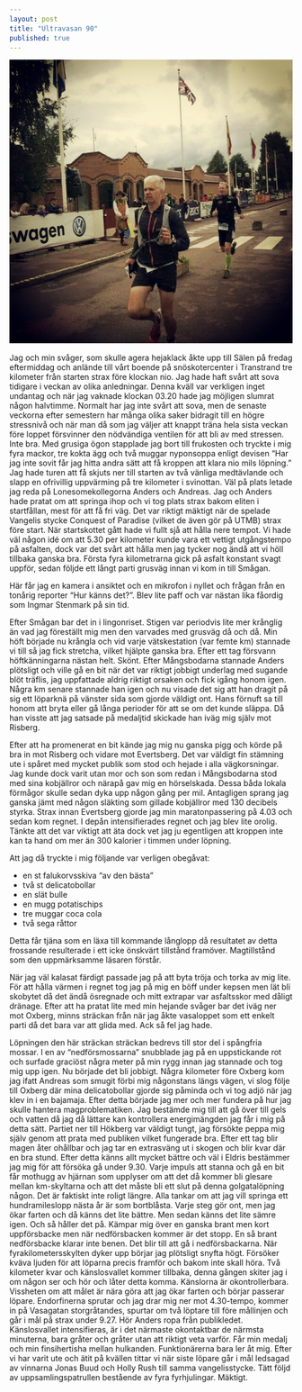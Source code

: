 ```yaml
---
layout: post
title: "Ultravasan 90"
published: true
---
```


![Screenshot](/images/ultravasan-upplopp.jpg)

Jag och min svåger, som skulle agera hejaklack åkte upp till Sälen på fredag eftermiddag och anlände till vårt boende på snöskotercenter i Transtrand tre kilometer från starten strax före klockan nio. Jag hade haft svårt att sova tidigare i veckan av olika anledningar. Denna kväll var verkligen inget undantag och när jag vaknade klockan 03.20 hade jag möjligen slumrat någon halvtimme. Normalt har jag inte svårt att sova, men de senaste veckorna efter semestern har många olika saker bidragit till en högre stressnivå och när man då som jag väljer att knappt träna hela sista veckan före loppet försvinner den nödvändiga ventilen för att bli av med stressen. Inte bra. Med grusiga ögon stapplade jag bort till frukosten och tryckte i mig fyra mackor, tre kokta ägg och två muggar nyponsoppa enligt devisen “Har jag inte sovit får jag hitta andra sätt att få kroppen att klara nio mils löpning.” Jag hade turen att få skjuts ner till starten av två vänliga medtävlande och slapp en ofrivillig uppvärming på tre kilometer i svinottan. Väl på plats letade jag reda på Lonesomekollegorna Anders och Andreas. Jag och Anders hade pratat om att springa ihop och vi tog plats strax bakom eliten i startfållan, mest för att få fri väg. Det var riktigt mäktigt när de spelade Vangelis stycke Conquest of Paradise (vilket de även gör på UTMB) strax före start. När startskottet gått hade vi fullt sjå att hålla nere tempot. Vi hade väl någon idé om att 5.30 per kilometer kunde vara ett vettigt utgångstempo på asfalten, dock var det svårt att hålla men jag tycker nog ändå att vi höll tillbaka ganska bra. Första fyra kilometrarna gick på asfalt konstant svagt uppför, sedan följde ett långt parti grusväg innan vi kom in till Smågan. 

Här får jag en kamera i ansiktet och en mikrofon i nyllet och frågan från en tonårig reporter “Hur känns det?”. Blev lite paff och var nästan lika fåordig som Ingmar Stenmark på sin tid.

Efter Smågan bar det in i lingonriset. Stigen var periodvis lite mer krånglig än vad jag föreställt mig men den varvades med grusväg då och då. Min höft började nu krångla och vid varje vätskestation (var femte km) stannade vi till så jag fick stretcha, vilket hjälpte ganska bra. Efter ett tag försvann höftkänningarna nästan helt. Skönt. Efter Mångsbodarna stannade Anders plötsligt och ville gå en bit när det var riktigt jobbigt underlag med sugande blöt träflis, jag uppfattade aldrig riktigt orsaken och fick igång honom igen. Några km senare stannade han igen och nu visade det sig att han dragit på sig ett löparknä på vänster sida som gjorde väldigt ont. Hans förnuft sa till honom att bryta eller gå långa perioder för att se om det kunde släppa. Då han visste att jag satsade på medaljtid skickade han iväg mig själv mot Risberg. 

Efter att ha promenerat en bit kände jag mig nu ganska pigg och körde på bra in mot Risberg och vidare mot Evertsberg. Det var väldigt fin stämning ute i spåret med mycket publik som stod och hejade i alla vägkorsningar. Jag kunde dock varit utan mor och son som redan i Mångsbodarna stod med sina kobjällror och närapå gav mig en hörselskada. Dessa båda lokala förmågor skulle sedan dyka upp någon gång per mil. Antagligen sprang jag ganska jämt med någon släkting som gillade kobjällror med 130 decibels styrka. Strax innan Evertsberg gjorde jag min maratonpassering på 4.03 och sedan kom regnet. I depån intensifierades regnet och jag blev lite orolig. Tänkte att det var viktigt att äta dock vet jag ju egentligen att kroppen inte kan ta hand om mer än 300 kalorier i timmen under löpning. 

Att jag då tryckte i mig följande var verligen obegåvat:
* en st falukorvsskiva “av den bästa”
* två st delicatobollar 
* en slät bulle
* en mugg potatischips 
* tre muggar coca cola 
* två sega råttor 

Detta får tjäna som en läxa till kommande långlopp då resultatet av detta frossande resulterade i ett icke önskvärt tillstånd framöver. Magtillstånd som den uppmärksamme läsaren förstår.

När jag väl kalasat färdigt passade jag på att byta tröja och torka av mig lite. För att hålla värmen i regnet tog jag på mig en böff under kepsen men lät bli skobytet då det ändå ösregnade och mitt extrapar var asfaltsskor med dåligt dränage. Efter att ha pratat lite med min hejande svåger bar det iväg ner mot Oxberg, minns sträckan från när jag åkte vasaloppet som ett enkelt parti då det bara var att glida med. Ack så fel jag hade. 

Löpningen den här sträckan sträckan bedrevs till stor del i spångfria mossar. I en av “nedförsmossarna” snubblade jag på en uppstickande rot och surfade graciöst några meter på min rygg innan jag stannade och tog mig upp igen. Nu började det bli jobbigt. Några kilometer före Oxberg kom jag ifatt Andreas som smugit förbi mig någonstans längs vägen, vi slog följe till Oxberg där mina delicatobollar gjorde sig påminda och vi tog adjö när jag klev in i en bajamaja. Efter detta började jag mer och mer fundera på hur jag skulle hantera magproblematiken. Jag bestämde mig till att gå över till gels och vatten då jag då lättare kan kontrollera energimängden jag får i mig på detta sätt. Partiet ner till Hökberg var väldigt tungt, jag försökte peppa mig själv genom att prata med publiken vilket fungerade bra. Efter ett tag blir magen åter ohållbar och jag tar en extrasväng ut i skogen och blir kvar där en bra stund. Efter detta känns allt mycket bättre och väl i Eldris bestämmer jag mig för att försöka gå under 9.30. Varje impuls att stanna och gå en bit får mothugg av hjärnan som upplyser om att det då kommer bli glesare mellan km-skyltarna och att det måste bli ett slut på denna golgatalöpning någon. Det är faktiskt inte roligt längre. Alla tankar om att jag vill springa ett hundramileslopp nästa år är som bortblåsta. Varje steg gör ont, men jag ökar farten och då känns det lite bättre. Men sedan känns det lite sämre igen. Och så håller det på. Kämpar mig över en ganska brant men kort uppförsbacke men när nedförsbacken kommer är det stopp. En så brant nedförsbacke klarar inte benen. Det blir till att gå i  nedförsbackarna. När fyrakilometersskylten dyker upp börjar jag plötsligt snyfta högt. Försöker kväva ljuden för att löparna precis framför och bakom inte skall höra. Två kilometer kvar och känslosvallet kommer tillbaka, denna gången skiter jag i om någon ser och hör och låter detta komma. Känslorna är okontrollerbara. Vissheten om att målet är nära göra att jag ökar farten och börjar passerar löpare. Endorfinerna sprutar och jag drar mig ner mot 4.30-tempo, kommer in på Vasagatan storgråtandes, spurtar om två löptare till före mållinjen och går i mål på strax under 9.27. Hör Anders ropa från publikledet. Känslosvallet intensifieras, är i det närmaste okontaktbar de närmsta minuterna, bara gråter och gråter utan att riktigt veta varför. Får min medalj och min finsihertisha mellan hulkanden. Funktionärerna bara ler åt mig. Efter vi har varit ute och ätit på kvällen tittar vi när siste löpare går i mål ledsagad av vinnarna Jonas Buud och Holly Rush till samma vangelisstycke. Tätt följd av uppsamlingspatrullen bestående av fyra fyrhjulingar. Mäktigt.
